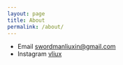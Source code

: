 ```yaml
---
layout: page
title: About
permalink: /about/
---
```


<ul>
	<li>Email <a href="mailto:swordmanliuxin@gmail.com">swordmanliuxin@gmail.com</a></li>
	<li>Instagram <a href="https://www.instagram.com/vliux/">vliux</a></li>
</ul>
 